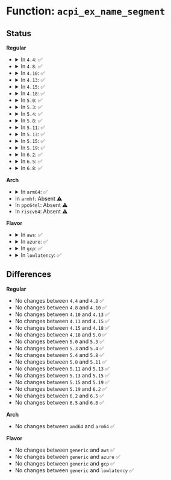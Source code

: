 # Function: <code>acpi_ex_name_segment</code>

## Status
<b>Regular</b>
<ul>
<li>
<details>
<summary>In <code>4.4</code>: ✅</summary>

```c
acpi_status acpi_ex_name_segment(u8 **in_aml_address, char *name_string);
```

**Collision:** Unique Static

**Inline:** No

**Transformation:** False

**Instances:**

```
In drivers/acpi/acpica/exnames.c (ffffffff8149639d)
Location: drivers/acpi/acpica/exnames.c:157
Inline: False
Direct callers:
  - drivers/acpi/acpica/exnames.c:acpi_ex_get_name_string
  - drivers/acpi/acpica/exnames.c:acpi_ex_get_name_string
  - drivers/acpi/acpica/exnames.c:acpi_ex_get_name_string
  - drivers/acpi/acpica/exnames.c:acpi_ex_get_name_string
```
**Symbols:**

```
ffffffff8149639d-ffffffff81496489: acpi_ex_name_segment (STB_LOCAL)
```
</details>
</li>
<li>
<details>
<summary>In <code>4.8</code>: ✅</summary>

```c
acpi_status acpi_ex_name_segment(u8 **in_aml_address, char *name_string);
```

**Collision:** Unique Static

**Inline:** No

**Transformation:** False

**Instances:**

```
In drivers/acpi/acpica/exnames.c (ffffffff814e56aa)
Location: drivers/acpi/acpica/exnames.c:157
Inline: False
Direct callers:
  - drivers/acpi/acpica/exnames.c:acpi_ex_get_name_string
  - drivers/acpi/acpica/exnames.c:acpi_ex_get_name_string
  - drivers/acpi/acpica/exnames.c:acpi_ex_get_name_string
  - drivers/acpi/acpica/exnames.c:acpi_ex_get_name_string
```
**Symbols:**

```
ffffffff814e56aa-ffffffff814e5796: acpi_ex_name_segment (STB_LOCAL)
```
</details>
</li>
<li>
<details>
<summary>In <code>4.10</code>: ✅</summary>

```c
acpi_status acpi_ex_name_segment(u8 **in_aml_address, char *name_string);
```

**Collision:** Unique Static

**Inline:** No

**Transformation:** False

**Instances:**

```
In drivers/acpi/acpica/exnames.c (ffffffff81507efe)
Location: drivers/acpi/acpica/exnames.c:157
Inline: False
Direct callers:
  - drivers/acpi/acpica/exnames.c:acpi_ex_get_name_string
  - drivers/acpi/acpica/exnames.c:acpi_ex_get_name_string
  - drivers/acpi/acpica/exnames.c:acpi_ex_get_name_string
  - drivers/acpi/acpica/exnames.c:acpi_ex_get_name_string
```
**Symbols:**

```
ffffffff81507efe-ffffffff81507fea: acpi_ex_name_segment (STB_LOCAL)
```
</details>
</li>
<li>
<details>
<summary>In <code>4.13</code>: ✅</summary>

```c
acpi_status acpi_ex_name_segment(u8 **in_aml_address, char *name_string);
```

**Collision:** Unique Static

**Inline:** No

**Transformation:** False

**Instances:**

```
In drivers/acpi/acpica/exnames.c (ffffffff8151853b)
Location: drivers/acpi/acpica/exnames.c:157
Inline: False
Direct callers:
  - drivers/acpi/acpica/exnames.c:acpi_ex_get_name_string
  - drivers/acpi/acpica/exnames.c:acpi_ex_get_name_string
  - drivers/acpi/acpica/exnames.c:acpi_ex_get_name_string
  - drivers/acpi/acpica/exnames.c:acpi_ex_get_name_string
```
**Symbols:**

```
ffffffff8151853b-ffffffff81518627: acpi_ex_name_segment (STB_LOCAL)
```
</details>
</li>
<li>
<details>
<summary>In <code>4.15</code>: ✅</summary>

```c
acpi_status acpi_ex_name_segment(u8 **in_aml_address, char *name_string);
```

**Collision:** Unique Static

**Inline:** No

**Transformation:** False

**Instances:**

```
In drivers/acpi/acpica/exnames.c (ffffffff81566027)
Location: drivers/acpi/acpica/exnames.c:157
Inline: False
Direct callers:
  - drivers/acpi/acpica/exnames.c:acpi_ex_get_name_string
  - drivers/acpi/acpica/exnames.c:acpi_ex_get_name_string
  - drivers/acpi/acpica/exnames.c:acpi_ex_get_name_string
  - drivers/acpi/acpica/exnames.c:acpi_ex_get_name_string
```
**Symbols:**

```
ffffffff81566027-ffffffff815662da: acpi_ex_name_segment (STB_LOCAL)
```
</details>
</li>
<li>
<details>
<summary>In <code>4.18</code>: ✅</summary>

```c
acpi_status acpi_ex_name_segment(u8 **in_aml_address, char *name_string);
```

**Collision:** Unique Static

**Inline:** No

**Transformation:** False

**Instances:**

```
In drivers/acpi/acpica/exnames.c (ffffffff8159cd57)
Location: drivers/acpi/acpica/exnames.c:123
Inline: False
Direct callers:
  - drivers/acpi/acpica/exnames.c:acpi_ex_get_name_string
  - drivers/acpi/acpica/exnames.c:acpi_ex_get_name_string
  - drivers/acpi/acpica/exnames.c:acpi_ex_get_name_string
  - drivers/acpi/acpica/exnames.c:acpi_ex_get_name_string
```
**Symbols:**

```
ffffffff8159cd57-ffffffff8159cf88: acpi_ex_name_segment (STB_LOCAL)
```
</details>
</li>
<li>
<details>
<summary>In <code>5.0</code>: ✅</summary>

```c
acpi_status acpi_ex_name_segment(u8 **in_aml_address, char *name_string);
```

**Collision:** Unique Static

**Inline:** No

**Transformation:** False

**Instances:**

```
In drivers/acpi/acpica/exnames.c (ffffffff815b5291)
Location: drivers/acpi/acpica/exnames.c:123
Inline: False
Direct callers:
  - drivers/acpi/acpica/exnames.c:acpi_ex_get_name_string
  - drivers/acpi/acpica/exnames.c:acpi_ex_get_name_string
  - drivers/acpi/acpica/exnames.c:acpi_ex_get_name_string
  - drivers/acpi/acpica/exnames.c:acpi_ex_get_name_string
```
**Symbols:**

```
ffffffff815b5291-ffffffff815b54c7: acpi_ex_name_segment (STB_LOCAL)
```
</details>
</li>
<li>
<details>
<summary>In <code>5.3</code>: ✅</summary>

```c
acpi_status acpi_ex_name_segment(u8 **in_aml_address, char *name_string);
```

**Collision:** Unique Static

**Inline:** No

**Transformation:** False

**Instances:**

```
In drivers/acpi/acpica/exnames.c (ffffffff815e6de4)
Location: drivers/acpi/acpica/exnames.c:123
Inline: False
Direct callers:
  - drivers/acpi/acpica/exnames.c:acpi_ex_get_name_string
  - drivers/acpi/acpica/exnames.c:acpi_ex_get_name_string
  - drivers/acpi/acpica/exnames.c:acpi_ex_get_name_string
  - drivers/acpi/acpica/exnames.c:acpi_ex_get_name_string
```
**Symbols:**

```
ffffffff815e6de4-ffffffff815e701e: acpi_ex_name_segment (STB_LOCAL)
```
</details>
</li>
<li>
<details>
<summary>In <code>5.4</code>: ✅</summary>

```c
acpi_status acpi_ex_name_segment(u8 **in_aml_address, char *name_string);
```

**Collision:** Unique Static

**Inline:** No

**Transformation:** False

**Instances:**

```
In drivers/acpi/acpica/exnames.c (ffffffff81608179)
Location: drivers/acpi/acpica/exnames.c:123
Inline: False
Direct callers:
  - drivers/acpi/acpica/exnames.c:acpi_ex_get_name_string
  - drivers/acpi/acpica/exnames.c:acpi_ex_get_name_string
  - drivers/acpi/acpica/exnames.c:acpi_ex_get_name_string
  - drivers/acpi/acpica/exnames.c:acpi_ex_get_name_string
```
**Symbols:**

```
ffffffff81608179-ffffffff816083b3: acpi_ex_name_segment (STB_LOCAL)
```
</details>
</li>
<li>
<details>
<summary>In <code>5.8</code>: ✅</summary>

```c
acpi_status acpi_ex_name_segment(u8 **in_aml_address, char *name_string);
```

**Collision:** Unique Static

**Inline:** No

**Transformation:** False

**Instances:**

```
In drivers/acpi/acpica/exnames.c (ffffffff816b4473)
Location: drivers/acpi/acpica/exnames.c:123
Inline: False
Direct callers:
  - drivers/acpi/acpica/exnames.c:acpi_ex_get_name_string
  - drivers/acpi/acpica/exnames.c:acpi_ex_get_name_string
  - drivers/acpi/acpica/exnames.c:acpi_ex_get_name_string
  - drivers/acpi/acpica/exnames.c:acpi_ex_get_name_string
```
**Symbols:**

```
ffffffff816b4473-ffffffff816b46ad: acpi_ex_name_segment (STB_LOCAL)
```
</details>
</li>
<li>
<details>
<summary>In <code>5.11</code>: ✅</summary>

```c
acpi_status acpi_ex_name_segment(u8 **in_aml_address, char *name_string);
```

**Collision:** Unique Static

**Inline:** No

**Transformation:** False

**Instances:**

```
In drivers/acpi/acpica/exnames.c (ffffffff816d1d98)
Location: drivers/acpi/acpica/exnames.c:123
Inline: False
Direct callers:
  - drivers/acpi/acpica/exnames.c:acpi_ex_get_name_string
  - drivers/acpi/acpica/exnames.c:acpi_ex_get_name_string
  - drivers/acpi/acpica/exnames.c:acpi_ex_get_name_string
  - drivers/acpi/acpica/exnames.c:acpi_ex_get_name_string
```
**Symbols:**

```
ffffffff816d1d98-ffffffff816d1fd2: acpi_ex_name_segment (STB_LOCAL)
```
</details>
</li>
<li>
<details>
<summary>In <code>5.13</code>: ✅</summary>

```c
acpi_status acpi_ex_name_segment(u8 **in_aml_address, char *name_string);
```

**Collision:** Unique Static

**Inline:** No

**Transformation:** False

**Instances:**

```
In drivers/acpi/acpica/exnames.c (ffffffff816b3d3a)
Location: drivers/acpi/acpica/exnames.c:123
Inline: False
Direct callers:
  - drivers/acpi/acpica/exnames.c:acpi_ex_get_name_string
  - drivers/acpi/acpica/exnames.c:acpi_ex_get_name_string
  - drivers/acpi/acpica/exnames.c:acpi_ex_get_name_string
  - drivers/acpi/acpica/exnames.c:acpi_ex_get_name_string
```
**Symbols:**

```
ffffffff816b3d3a-ffffffff816b3f74: acpi_ex_name_segment (STB_LOCAL)
```
</details>
</li>
<li>
<details>
<summary>In <code>5.15</code>: ✅</summary>

```c
acpi_status acpi_ex_name_segment(u8 **in_aml_address, char *name_string);
```

**Collision:** Unique Static

**Inline:** No

**Transformation:** False

**Instances:**

```
In drivers/acpi/acpica/exnames.c (ffffffff8172ad03)
Location: drivers/acpi/acpica/exnames.c:123
Inline: False
Direct callers:
  - drivers/acpi/acpica/exnames.c:acpi_ex_get_name_string
  - drivers/acpi/acpica/exnames.c:acpi_ex_get_name_string
  - drivers/acpi/acpica/exnames.c:acpi_ex_get_name_string
  - drivers/acpi/acpica/exnames.c:acpi_ex_get_name_string
```
**Symbols:**

```
ffffffff8172ad03-ffffffff8172af53: acpi_ex_name_segment (STB_LOCAL)
```
</details>
</li>
<li>
<details>
<summary>In <code>5.19</code>: ✅</summary>

```c
acpi_status acpi_ex_name_segment(u8 **in_aml_address, char *name_string);
```

**Collision:** Unique Static

**Inline:** No

**Transformation:** False

**Instances:**

```
In drivers/acpi/acpica/exnames.c (ffffffff8185b65a)
Location: drivers/acpi/acpica/exnames.c:123
Inline: False
Direct callers:
  - drivers/acpi/acpica/exnames.c:acpi_ex_get_name_string
  - drivers/acpi/acpica/exnames.c:acpi_ex_get_name_string
  - drivers/acpi/acpica/exnames.c:acpi_ex_get_name_string
  - drivers/acpi/acpica/exnames.c:acpi_ex_get_name_string
  - drivers/acpi/acpica/exnames.c:acpi_ex_get_name_string
```
**Symbols:**

```
ffffffff8185b65a-ffffffff8185b8b9: acpi_ex_name_segment (STB_LOCAL)
```
</details>
</li>
<li>
<details>
<summary>In <code>6.2</code>: ✅</summary>

```c
acpi_status acpi_ex_name_segment(u8 **in_aml_address, char *name_string);
```

**Collision:** Unique Static

**Inline:** No

**Transformation:** False

**Instances:**

```
In drivers/acpi/acpica/exnames.c (ffffffff81997920)
Location: drivers/acpi/acpica/exnames.c:123
Inline: False
Direct callers:
  - drivers/acpi/acpica/exnames.c:acpi_ex_get_name_string
  - drivers/acpi/acpica/exnames.c:acpi_ex_get_name_string
  - drivers/acpi/acpica/exnames.c:acpi_ex_get_name_string
  - drivers/acpi/acpica/exnames.c:acpi_ex_get_name_string
  - drivers/acpi/acpica/exnames.c:acpi_ex_get_name_string
```
**Symbols:**

```
ffffffff81997920-ffffffff81997ba9: acpi_ex_name_segment (STB_LOCAL)
```
</details>
</li>
<li>
<details>
<summary>In <code>6.5</code>: ✅</summary>

```c
acpi_status acpi_ex_name_segment(u8 **in_aml_address, char *name_string);
```

**Collision:** Unique Static

**Inline:** No

**Transformation:** False

**Instances:**

```
In drivers/acpi/acpica/exnames.c (ffffffff819de5b0)
Location: drivers/acpi/acpica/exnames.c:123
Inline: False
Direct callers:
  - drivers/acpi/acpica/exnames.c:acpi_ex_get_name_string
  - drivers/acpi/acpica/exnames.c:acpi_ex_get_name_string
  - drivers/acpi/acpica/exnames.c:acpi_ex_get_name_string
  - drivers/acpi/acpica/exnames.c:acpi_ex_get_name_string
  - drivers/acpi/acpica/exnames.c:acpi_ex_get_name_string
```
**Symbols:**

```
ffffffff819de5b0-ffffffff819de8f1: acpi_ex_name_segment (STB_LOCAL)
```
</details>
</li>
<li>
<details>
<summary>In <code>6.8</code>: ✅</summary>

```c
acpi_status acpi_ex_name_segment(u8 **in_aml_address, char *name_string);
```

**Collision:** Unique Static

**Inline:** No

**Transformation:** False

**Instances:**

```
In drivers/acpi/acpica/exnames.c (ffffffff81a292a0)
Location: drivers/acpi/acpica/exnames.c:123
Inline: False
Direct callers:
  - drivers/acpi/acpica/exnames.c:acpi_ex_get_name_string
  - drivers/acpi/acpica/exnames.c:acpi_ex_get_name_string
  - drivers/acpi/acpica/exnames.c:acpi_ex_get_name_string
  - drivers/acpi/acpica/exnames.c:acpi_ex_get_name_string
  - drivers/acpi/acpica/exnames.c:acpi_ex_get_name_string
```
**Symbols:**

```
ffffffff81a292a0-ffffffff81a295e1: acpi_ex_name_segment (STB_LOCAL)
```
</details>
</li>
</ul>
<b>Arch</b>
<ul>
<li>
<details>
<summary>In <code>arm64</code>: ✅</summary>

```c
acpi_status acpi_ex_name_segment(u8 **in_aml_address, char *name_string);
```

**Collision:** Unique Static

**Inline:** No

**Transformation:** False

**Instances:**

```
In drivers/acpi/acpica/exnames.c (ffff800010786520)
Location: drivers/acpi/acpica/exnames.c:123
Inline: False
Direct callers:
  - drivers/acpi/acpica/exnames.c:acpi_ex_get_name_string
  - drivers/acpi/acpica/exnames.c:acpi_ex_get_name_string
  - drivers/acpi/acpica/exnames.c:acpi_ex_get_name_string
  - drivers/acpi/acpica/exnames.c:acpi_ex_get_name_string
  - drivers/acpi/acpica/exnames.c:acpi_ex_get_name_string
```
**Symbols:**

```
ffff800010786520-ffff800010786640: acpi_ex_name_segment (STB_LOCAL)
```
</details>
</li>
<li>
In <code>armhf</code>: Absent ⚠️
</li>
<li>
In <code>ppc64el</code>: Absent ⚠️
</li>
<li>
In <code>riscv64</code>: Absent ⚠️
</li>
</ul>
<b>Flavor</b>
<ul>
<li>
<details>
<summary>In <code>aws</code>: ✅</summary>

```c
acpi_status acpi_ex_name_segment(u8 **in_aml_address, char *name_string);
```

**Collision:** Unique Static

**Inline:** No

**Transformation:** False

**Instances:**

```
In drivers/acpi/acpica/exnames.c (ffffffff815ec3a3)
Location: drivers/acpi/acpica/exnames.c:123
Inline: False
Direct callers:
  - drivers/acpi/acpica/exnames.c:acpi_ex_get_name_string
  - drivers/acpi/acpica/exnames.c:acpi_ex_get_name_string
  - drivers/acpi/acpica/exnames.c:acpi_ex_get_name_string
  - drivers/acpi/acpica/exnames.c:acpi_ex_get_name_string
```
**Symbols:**

```
ffffffff815ec3a3-ffffffff815ec48e: acpi_ex_name_segment (STB_LOCAL)
```
</details>
</li>
<li>
<details>
<summary>In <code>azure</code>: ✅</summary>

```c
acpi_status acpi_ex_name_segment(u8 **in_aml_address, char *name_string);
```

**Collision:** Unique Static

**Inline:** No

**Transformation:** False

**Instances:**

```
In drivers/acpi/acpica/exnames.c (ffffffff815d79b7)
Location: drivers/acpi/acpica/exnames.c:123
Inline: False
Direct callers:
  - drivers/acpi/acpica/exnames.c:acpi_ex_get_name_string
  - drivers/acpi/acpica/exnames.c:acpi_ex_get_name_string
  - drivers/acpi/acpica/exnames.c:acpi_ex_get_name_string
  - drivers/acpi/acpica/exnames.c:acpi_ex_get_name_string
```
**Symbols:**

```
ffffffff815d79b7-ffffffff815d7aa2: acpi_ex_name_segment (STB_LOCAL)
```
</details>
</li>
<li>
<details>
<summary>In <code>gcp</code>: ✅</summary>

```c
acpi_status acpi_ex_name_segment(u8 **in_aml_address, char *name_string);
```

**Collision:** Unique Static

**Inline:** No

**Transformation:** False

**Instances:**

```
In drivers/acpi/acpica/exnames.c (ffffffff815fc459)
Location: drivers/acpi/acpica/exnames.c:123
Inline: False
Direct callers:
  - drivers/acpi/acpica/exnames.c:acpi_ex_get_name_string
  - drivers/acpi/acpica/exnames.c:acpi_ex_get_name_string
  - drivers/acpi/acpica/exnames.c:acpi_ex_get_name_string
  - drivers/acpi/acpica/exnames.c:acpi_ex_get_name_string
```
**Symbols:**

```
ffffffff815fc459-ffffffff815fc693: acpi_ex_name_segment (STB_LOCAL)
```
</details>
</li>
<li>
<details>
<summary>In <code>lowlatency</code>: ✅</summary>

```c
acpi_status acpi_ex_name_segment(u8 **in_aml_address, char *name_string);
```

**Collision:** Unique Static

**Inline:** No

**Transformation:** False

**Instances:**

```
In drivers/acpi/acpica/exnames.c (ffffffff81616309)
Location: drivers/acpi/acpica/exnames.c:123
Inline: False
Direct callers:
  - drivers/acpi/acpica/exnames.c:acpi_ex_get_name_string
  - drivers/acpi/acpica/exnames.c:acpi_ex_get_name_string
  - drivers/acpi/acpica/exnames.c:acpi_ex_get_name_string
  - drivers/acpi/acpica/exnames.c:acpi_ex_get_name_string
```
**Symbols:**

```
ffffffff81616309-ffffffff81616543: acpi_ex_name_segment (STB_LOCAL)
```
</details>
</li>
</ul>

## Differences
<b>Regular</b>
<ul>
<li>
No changes between <code>4.4</code> and <code>4.8</code> ✅
</li>
<li>
No changes between <code>4.8</code> and <code>4.10</code> ✅
</li>
<li>
No changes between <code>4.10</code> and <code>4.13</code> ✅
</li>
<li>
No changes between <code>4.13</code> and <code>4.15</code> ✅
</li>
<li>
No changes between <code>4.15</code> and <code>4.18</code> ✅
</li>
<li>
No changes between <code>4.18</code> and <code>5.0</code> ✅
</li>
<li>
No changes between <code>5.0</code> and <code>5.3</code> ✅
</li>
<li>
No changes between <code>5.3</code> and <code>5.4</code> ✅
</li>
<li>
No changes between <code>5.4</code> and <code>5.8</code> ✅
</li>
<li>
No changes between <code>5.8</code> and <code>5.11</code> ✅
</li>
<li>
No changes between <code>5.11</code> and <code>5.13</code> ✅
</li>
<li>
No changes between <code>5.13</code> and <code>5.15</code> ✅
</li>
<li>
No changes between <code>5.15</code> and <code>5.19</code> ✅
</li>
<li>
No changes between <code>5.19</code> and <code>6.2</code> ✅
</li>
<li>
No changes between <code>6.2</code> and <code>6.5</code> ✅
</li>
<li>
No changes between <code>6.5</code> and <code>6.8</code> ✅
</li>
</ul>
<b>Arch</b>
<ul>
<li>
No changes between <code>amd64</code> and <code>arm64</code> ✅
</li>
</ul>
<b>Flavor</b>
<ul>
<li>
No changes between <code>generic</code> and <code>aws</code> ✅
</li>
<li>
No changes between <code>generic</code> and <code>azure</code> ✅
</li>
<li>
No changes between <code>generic</code> and <code>gcp</code> ✅
</li>
<li>
No changes between <code>generic</code> and <code>lowlatency</code> ✅
</li>
</ul>
